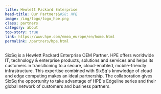 ```yaml
---
title: Hewlett Packard Enterprise
head-title: Our Partners&#58; HPE
image: /img/logo/logo_hpe.png
class: partners
category: about
top-story: true
link: https://www.hpe.com/emea_europe/en/home.html
permalink: /partners/hpe.html
---
```


SixSq is a Hewlett Packard Enterprise OEM Partner. HPE offers worldwide IT, technology & enterprise products, solutions and services and helps its customers in transitioning to a secure, cloud-enabled, mobile-friendly infrastructure. This expertise combined with SixSq's knowledge of cloud and edge computing makes an ideal partnership. The collaboration gives SixSq the opportunity to take advantage of HPE's Edgeline series and their global network of customers and business partners. 

 